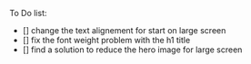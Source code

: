 To Do list:
- [] change the text alignement for start on large screen
- [] fix the font weight problem with the h1 title
- [] find a solution to reduce the hero image for large screen